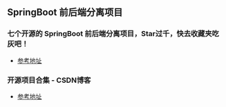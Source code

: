 ## SpringBoot 前后端分离项目

### 七个开源的 SpringBoot 前后端分离项目，Star过千，快去收藏夹吃灰吧！
- [参考地址](https://mp.weixin.qq.com/s/T95W3LBqbP3icgjw9HJOjw)

### 开源项目合集 - CSDN博客
- [参考地址](https://blog.csdn.net/a964921988/article/details/71077574)